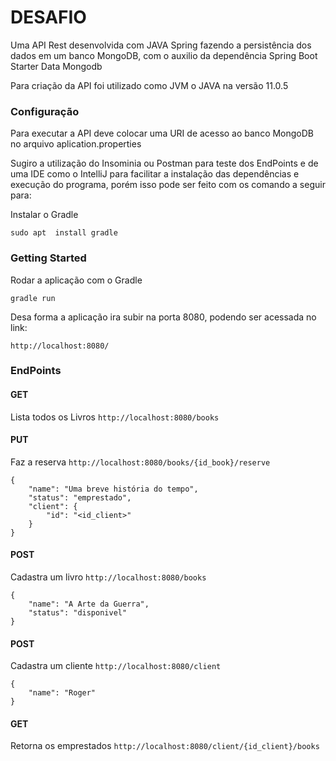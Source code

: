 # DESAFIO

Uma API Rest desenvolvida com JAVA Spring fazendo a persistência dos dados em um banco MongoDB,
com o auxilio da dependência Spring Boot Starter Data Mongodb

Para criação da API foi utilizado como JVM o JAVA na versão 11.0.5

### Configuração

Para executar a API deve colocar uma URI de acesso ao banco MongoDB no arquivo aplication.properties

Sugiro a utilização do Insominia ou Postman para teste dos EndPoints e de uma IDE como o IntelliJ para facilitar a instalação das dependências 
e execução do programa, porém isso pode ser feito com os comando a seguir para:

Instalar o Gradle

`sudo apt  install gradle` 

### Getting Started

Rodar a aplicação com o Gradle

`gradle run`

Desa forma a aplicação ira subir na porta 8080, podendo ser acessada no link:

`http://localhost:8080/`


### EndPoints

#### GET 
Lista todos os Livros `http://localhost:8080/books`
#### PUT
Faz a reserva `http://localhost:8080/books/{id_book}/reserve`
```
{
	"name": "Uma breve história do tempo",
	"status": "emprestado",
	"client": {
		"id": "<id_client>"
	}
}
```
#### POST
Cadastra um livro `http://localhost:8080/books`
```
{
	"name": "A Arte da Guerra",
	"status": "disponivel"
}
```
#### POST
Cadastra um cliente `http://localhost:8080/client`
```
{
    "name": "Roger"
}
```
#### GET
Retorna os emprestados `http://localhost:8080/client/{id_client}/books`
